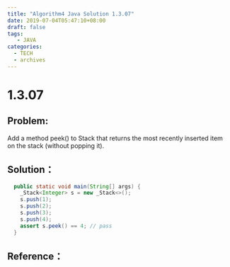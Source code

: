 ```yaml
---
title: "Algorithm4 Java Solution 1.3.07"
date: 2019-07-04T05:47:10+08:00
draft: false
tags:
   - JAVA
categories:
  - TECH
  - archives
---
```



# 1.3.07

## Problem:

Add a method peek() to Stack that returns the most recently inserted item on the stack (without popping it).

## Solution：

```java
  public static void main(String[] args) {
    _Stack<Integer> s = new _Stack<>();
    s.push(1);
    s.push(2);
    s.push(3);
    s.push(4);
    assert s.peek() == 4; // pass
  }
```

## Reference：


